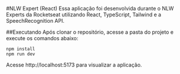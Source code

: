
#NLW Expert (React)
Essa aplicação foi desenvolvida durante o NLW Experts da Rocketseat utilizando React, TypeScript, Tailwind e a SpeechRecognition API.

##Executando
Após clonar o repositório, acesse a pasta do projeto e execute os comandos abaixo:

```
npm install
npm run dev
```

Acesse http://localhost:5173 para visualizar a aplicação.
